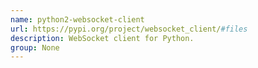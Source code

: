 ```yaml
---
name: python2-websocket-client
url: https://pypi.org/project/websocket_client/#files
description: WebSocket client for Python.
group: None
---
```

